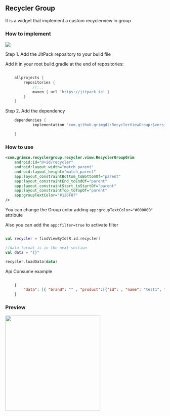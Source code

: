 ## Recycler Group

It is a widget that implement a custom recyclerview in group



### How to implement
[![](https://jitpack.io/v/grimarj89/RecyclerViewGroup.svg)](https://jitpack.io/#grimarj89/RecyclerViewGroup)

Step 1. Add the JitPack repository to your build file

Add it in your root build.gradle at the end of repositories:

```groovy

    allprojects {
		repositories {
			//...
			maven { url 'https://jitpack.io' }
		}
	}
```

Step 2. Add the dependency

```groovy
    dependencies {
	        implementation 'com.github.grimgdl:RecyclerViewGroup:$version'

	}

```



### How to use



```xml
<com.grimco.recyclergroup.recycler.view.RecyclerGroupGrim
    android:id="@+id/recycler"
    android:layout_width="match_parent"
    android:layout_height="match_parent"
    app:layout_constraintBottom_toBottomOf="parent"
    app:layout_constraintEnd_toEndOf="parent"
    app:layout_constraintStart_toStartOf="parent"
    app:layout_constraintTop_toTopOf="parent"
    app:groupTextColor="#126F87"
/>

```
You can change the Group color adding `app:groupTextColor="#000000"` attribute 

Also you can add the `app:filter=true` to activate filter

```kotlin

val recycler = findViewById(R.id.recycler)

//data format is in the next section
val data = "{}"

recycler.loadData(data)


```


Api Consume example

```json

    {
        "data": [{ "brand": "" , "product":[{"id": , "name": "test1", "presentation":"3L", "img":"https://image.com/300.jpg"},...] }, ...]
    }
```



### Preview

<img src="https://user-images.githubusercontent.com/4397770/202604276-8fe85087-f058-4087-b28b-a2eec24fb1ef.gif" width="300" height="auto"/>


